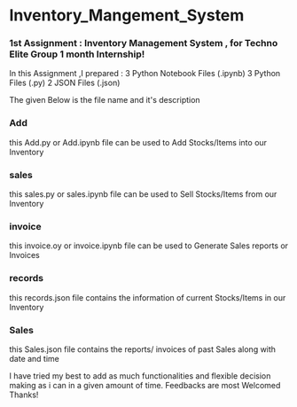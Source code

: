 # **Inventory_Mangement_System**
### 1st Assignment : Inventory Management System , for Techno Elite Group 1 month Internship!


In this Assignment ,I prepared :
3 Python Notebook Files (.ipynb)
3 Python Files          (.py)
2 JSON Files            (.json)

The given Below is the file name and it's description

### Add
this Add.py or Add.ipynb file can be used to Add Stocks/Items into our Inventory

### sales
this sales.py or sales.ipynb file can be used to Sell Stocks/Items from our Inventory

### invoice
this invoice.oy or invoice.ipynb file can be used to Generate Sales reports or Invoices

### records
this records.json file contains the information of current Stocks/Items in our Inventory

### Sales
this Sales.json file contains the reports/ invoices of past Sales along with date and time


I have tried my best to add as much functionalities and flexible decision making as i can in a given amount of time.
Feedbacks are most Welcomed 
Thanks!


